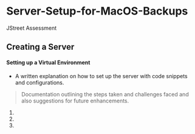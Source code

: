 # Server-Setup-for-MacOS-Backups
JStreet Assessment
## Creating a Server
#### Setting up a Virtual Environment

* A written explanation on how to set up the server with code snippets and configurations.
 > Documentation outlining the steps taken and challenges faced and also suggestions for future enhancements.
1.
2.
3.

